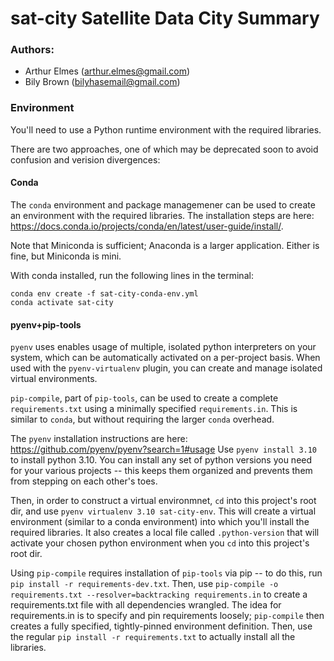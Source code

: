# sat-city Satellite Data City Summary

### Authors:
 - Arthur Elmes (arthur.elmes@gmail.com)
 - Bily Brown (bilyhasemail@gmail.com)


 ### Environment
 You'll need to use a Python runtime environment with the required libraries.

 There are two approaches, one of which may be deprecated soon to avoid confusion
 and verision divergences:

 #### Conda
 The `conda` environment and package managemener can be used to create an
 environment with the required libraries.
 The installation steps are here:
 https://docs.conda.io/projects/conda/en/latest/user-guide/install/.

 Note that Miniconda is sufficient; Anaconda is a larger application. Either is fine,
 but Miniconda is mini.

 With conda installed, run the following lines in the terminal:
```
conda env create -f sat-city-conda-env.yml
conda activate sat-city
```

 #### pyenv+pip-tools
 `pyenv` uses enables usage of multiple, isolated python interpreters on your
 system, which can be automatically activated on a per-project basis.
 When used with the `pyenv-virtualenv` plugin, you can create and manage isolated
 virtual environments.

 `pip-compile`, part of `pip-tools`, can be used to create a complete
 `requirements.txt` using a minimally specified `requirements.in`. This is similar
 to `conda`, but without requiring the larger `conda` overhead.

 The `pyenv` installation instructions are here:
 https://github.com/pyenv/pyenv?search=1#usage
 Use `pyenv install 3.10` to install python 3.10. You can install any set of python
 versions you need for your various projects -- this keeps them organized and prevents
 them from stepping on each other's toes.

 Then, in order to construct a virtual environmnet, `cd` into this project's root dir, and
 use `pyenv virtualenv 3.10 sat-city-env`. This will create a virtual environment (similar to
 a conda environment) into which you'll install the required libraries. It also creates a
 local file called `.python-version` that will activate your chosen python environment when
 you `cd` into this project's root dir.

 Using `pip-compile` requires installation of `pip-tools` via pip -- to do this, run
 `pip install -r requirements-dev.txt`.
 Then, use `pip-compile -o requirements.txt --resolver=backtracking requirements.in` to
 create a requirements.txt file with all dependencies wrangled. The
 idea for requirements.in is to specify and pin requirements loosely;
 `pip-compile` then creates a fully specified, tightly-pinned environment
 definition. Then, use the regular `pip install -r requirements.txt` to
 actually install all the libraries.
